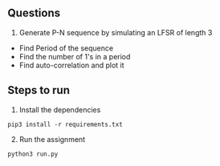 ## Questions
1. Generate P-N sequence by simulating an LFSR of length 3
  - Find Period of the sequence  
  - Find the number of 1's in a period  
  - Find auto-correlation and plot it  

## Steps to run
1. Install the dependencies

`pip3 install -r requirements.txt`

2. Run the assignment

`python3 run.py`
